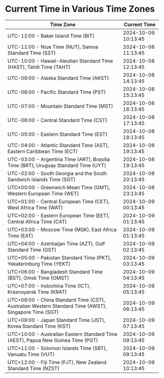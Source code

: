 # Current Time in Various Time Zones

| Time Zone | Current Time |
|-----------|--------------|
| UTC-12:00 - Baker Island Time (BIT) | 2024-10-09 10:13:45 |
| UTC-11:00 - Niue Time (NUT), Samoa Standard Time (SST) | 2024-10-08 11:13:45 |
| UTC-10:00 - Hawaii-Aleutian Standard Time (HAST), Tahiti Time (TAHT) | 2024-10-08 12:13:45 |
| UTC-09:00 - Alaska Standard Time (AKST) | 2024-10-08 14:13:45 |
| UTC-08:00 - Pacific Standard Time (PST) | 2024-10-08 15:13:45 |
| UTC-07:00 - Mountain Standard Time (MST) | 2024-10-08 16:13:45 |
| UTC-06:00 - Central Standard Time (CST) | 2024-10-08 17:13:45 |
| UTC-05:00 - Eastern Standard Time (EST) | 2024-10-08 18:13:45 |
| UTC-04:00 - Atlantic Standard Time (AST), Eastern Caribbean Time (ECT) | 2024-10-08 19:13:45 |
| UTC-03:00 - Argentina Time (ART), Brasília Time (BRT), Uruguay Standard Time (UYT) | 2024-10-08 19:13:45 |
| UTC-02:00 - South Georgia and the South Sandwich Islands Time (SGT) | 2024-10-08 20:13:45 |
| UTC±00:00 - Greenwich Mean Time (GMT), Western European Time (WET) | 2024-10-08 23:13:45 |
| UTC+01:00 - Central European Time (CET), West Africa Time (WAT) | 2024-10-09 00:13:45 |
| UTC+02:00 - Eastern European Time (EET), Central Africa Time (CAT) | 2024-10-09 01:13:45 |
| UTC+03:00 - Moscow Time (MSK), East Africa Time (EAT) | 2024-10-09 01:13:45 |
| UTC+04:00 - Azerbaijan Time (AZT), Gulf Standard Time (GST) | 2024-10-09 02:13:45 |
| UTC+05:00 - Pakistan Standard Time (PKT), Yekaterinburg Time (YEKT) | 2024-10-09 03:13:45 |
| UTC+06:00 - Bangladesh Standard Time (BST), Omsk Time (OMST) | 2024-10-09 04:13:45 |
| UTC+07:00 - Indochina Time (ICT), Krasnoyarsk Time (KRAT) | 2024-10-09 05:13:45 |
| UTC+08:00 - China Standard Time (CST), Australian Western Standard Time (AWST), Singapore Time (SGT) | 2024-10-09 06:13:45 |
| UTC+09:00 - Japan Standard Time (JST), Korea Standard Time (KST) | 2024-10-09 07:13:45 |
| UTC+10:00 - Australian Eastern Standard Time (AEST), Papua New Guinea Time (PGT) | 2024-10-09 09:13:45 |
| UTC+11:00 - Solomon Islands Time (SBT), Vanuatu Time (VUT) | 2024-10-09 09:13:45 |
| UTC+12:00 - Fiji Time (FJT), New Zealand Standard Time (NZST) | 2024-10-09 10:13:45 |
